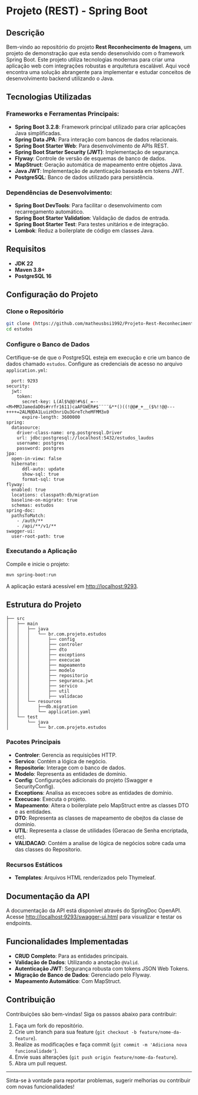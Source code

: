 # Projeto (REST) - Spring Boot

## Descrição
Bem-vindo ao repositório do projeto **Rest Reconhecimento de Imagens**, um projeto de demonstração que esta sendo desenvolvido com o framework Spring Boot. Este projeto utiliza tecnologias modernas para criar uma aplicação web com integrações robustas e arquitetura escalável. Aqui você encontra uma solução abrangente para implementar e estudar conceitos de desenvolvimento backend utilizando o Java.

## Tecnologias Utilizadas

### Frameworks e Ferramentas Principais:
- **Spring Boot 3.2.8**: Framework principal utilizado para criar aplicações Java simplificadas.
- **Spring Data JPA**: Para interação com bancos de dados relacionais.
- **Spring Boot Starter Web**: Para desenvolvimento de APIs REST.
- **Spring Boot Starter Security (JWT)**: Implementação de segurança.
- **Flyway**: Controle de versão de esquemas de banco de dados.
- **MapStruct**: Geração automática de mapeamento entre objetos Java.
- **Java JWT**: Implementação de autenticação baseada em tokens JWT.
- **PostgreSQL**: Banco de dados utilizado para persistência.

### Dependências de Desenvolvimento:
- **Spring Boot DevTools**: Para facilitar o desenvolvimento com recarregamento automático.
- **Spring Boot Starter Validation**: Validação de dados de entrada.
- **Spring Boot Starter Test**: Para testes unitários e de integração.
- **Lombok**: Reduz a boilerplate de código em classes Java.

## Requisitos

- **JDK 22**
- **Maven 3.8+**
- **PostgreSQL 16**

## Configuração do Projeto

### Clone o Repositório
```bash
git clone (https://github.com/matheusbsi1992/Projeto-Rest-Reconhecimento-Imagens).git
cd estudos
```

### Configure o Banco de Dados
Certifique-se de que o PostgreSQL esteja em execução e crie um banco de dados chamado `estudos`. Configure as credenciais de acesso no arquivo `application.yml`:

```propertiesserver:
  port: 9293
security:
  jwt:
    token:
      secret-key: L(Al$%@@!#%$(_=--<M>MMJJamedaD0s#rrfr1611)caAFGWER#$¨¨¨¨&**()((!@@#_+__($%!!@@---++++=2ALM@DA1LuizH3nriQu3GreTcheMFMM3x0
      expire-length: 3600000
spring:
  datasource:
    driver-class-name: org.postgresql.Driver
    url: jdbc:postgresql://localhost:5432/estudos_laudos
    username: postgres
    password: postgres
jpa:
  open-in-view: false
  hibernate:
      ddl-auto: update
      show-sql: true
      format-sql: true
flyway:
  enabled: true
  locations: classpath:db/migration
  baseline-on-migrate: true
  schemas: estudos
spring-doc:
  pathsToMatch:
    - /auth/**
    - /api/**/v1/**
swagger-ui:
  user-root-path: true
```

### Executando a Aplicação
Compile e inicie o projeto:

```bash
mvn spring-boot:run
```

A aplicação estará acessível em [http://localhost:9293](http://localhost:9293).

## Estrutura do Projeto

```
├── src
│   ├── main
│   │   ├── java
│   │   │   └── br.com.projeto.estudos
│   │   │       ├── config
│   │   │       ├── controler
│   │   │       ├── dto
│   │   │       ├── exceptions
│   │   │       ├── execucao
│   │   │       ├── mapeamento
│   │   │       ├── modelo
│   │   │       ├── repositorio
│   │   │       ├── seguranca.jwt
│   │   │       ├── servico
│   │   │       ├── util
│   │   │       ├── validacao
│   │   └── resources
│   │       ├──db.migration
│   │       └── application.yaml
│   └── test
│       └── java
│           └── br.com.projeto.estudos
```

### Pacotes Principais
- **Controler**: Gerencia as requisições HTTP.
- **Servico**: Contém a lógica de negócio.
- **Repositorio**: Interage com o banco de dados.
- **Modelo**: Representa as entidades de domínio.
- **Config**: Configurações adicionais do projeto (Swagger e SecurityConfig).
- **Exceptions**: Analisa as excecoes sobre as entidades de domínio.
- **Execucao**: Executa o projeto.
- **Mapeamento**: Altera o boilerplate pelo MapStruct entre as classes DTO e as entidades.
- **DTO**: Representa as classes de mapeamento de obejtos da classe de dominio.
- **UTIL**: Representa a classe de utilidades (Geracao de Senha encriptada, etc).
- **VALIDACAO**: Contém a analise de lógica de negócios sobre cada uma das classes do Repositorio.
### Recursos Estáticos
- **Templates**: Arquivos HTML renderizados pelo Thymeleaf.

## Documentação da API
A documentação da API está disponível através do SpringDoc OpenAPI. Acesse [http://localhost:9293/swagger-ui.html](http://localhost:9293/swagger-ui.html) para visualizar e testar os endpoints.

## Funcionalidades Implementadas

- **CRUD Completo**: Para as entidades principais.
- **Validação de Dados**: Utilizando a anotação `@Valid`.
- **Autenticação JWT**: Segurança robusta com tokens JSON Web Tokens.
- **Migração de Banco de Dados**: Gerenciado pelo Flyway.
- **Mapeamento Automático**: Com MapStruct.

## Contribuição
Contribuições são bem-vindas! Siga os passos abaixo para contribuir:
1. Faça um fork do repositório.
2. Crie um branch para sua feature (`git checkout -b feature/nome-da-feature`).
3. Realize as modificações e faça commit (`git commit -m 'Adiciona nova funcionalidade'`).
4. Envie suas alterações (`git push origin feature/nome-da-feature`).
5. Abra um pull request.

---

Sinta-se à vontade para reportar problemas, sugerir melhorias ou contribuir com novas funcionalidades!

